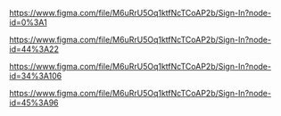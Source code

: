 <!-- Links to Figma -->

<!-- Home page -->
https://www.figma.com/file/M6uRrU5Oq1ktfNcTCoAP2b/Sign-In?node-id=0%3A1

<!-- Sign in -->
https://www.figma.com/file/M6uRrU5Oq1ktfNcTCoAP2b/Sign-In?node-id=44%3A22

<!-- Sign up -->
https://www.figma.com/file/M6uRrU5Oq1ktfNcTCoAP2b/Sign-In?node-id=34%3A106

<!-- Dashboard -->
https://www.figma.com/file/M6uRrU5Oq1ktfNcTCoAP2b/Sign-In?node-id=45%3A96